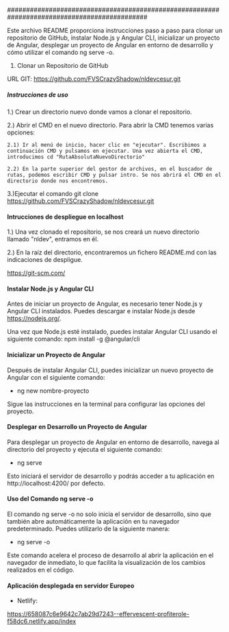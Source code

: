 #############################################################################################

Este archivo README proporciona instrucciones paso a paso para clonar un repositorio de GitHub, instalar Node.js y Angular CLI, inicializar un proyecto de Angular, desplegar un proyecto de Angular en entorno de desarrollo y cómo utilizar el comando ng serve -o.

1. Clonar un Repositorio de GitHub

URL GIT: https://github.com/FVSCrazyShadow/nldevcesur.git

##### Instrucciones de uso #####

1.) Crear un directorio nuevo donde vamos a clonar el repositorio.

2.) Abrir el CMD en el nuevo directorio. Para abrir la CMD tenemos varias opciones:
	
	2.1) Ir al menú de inicio, hacer clic en "ejecutar". Escribimos a continuación CMD y pulsamos en ejecutar. Una vez abierta el CMD, introducimos cd "RutaAbsolutaNuevoDirectorio"
	
	2.2) En la parte superior del gestor de archivos, en el buscador de rutas, podemos escribir CMD y pulsar intro. Se nos abrirá el CMD en el directorio donde nos encontremos.

3.)Ejecutar el comando git clone https://github.com/FVSCrazyShadow/nldevcesur.git

#### Intrucciones de despliegue en localhost ####

1.) Una vez clonado el repositorio, se nos creará un nuevo directorio llamado "nldev", entramos en él.

2.) En la raíz del directorio, encontraremos un fichero README.md con las indicaciones de despligue.


https://git-scm.com/

#### Instalar Node.js y Angular CLI ####

Antes de iniciar un proyecto de Angular, es necesario tener Node.js y Angular CLI instalados. Puedes descargar e instalar Node.js desde https://nodejs.org/.

Una vez que Node.js esté instalado, puedes instalar Angular CLI usando el siguiente comando:
npm install -g @angular/cli


#### Inicializar un Proyecto de Angular ####

Después de instalar Angular CLI, puedes inicializar un nuevo proyecto de Angular con el siguiente comando:

- ng new nombre-proyecto

Sigue las instrucciones en la terminal para configurar las opciones del proyecto.

#### Desplegar en Desarrollo un Proyecto de Angular ####
Para desplegar un proyecto de Angular en entorno de desarrollo, navega al directorio del proyecto y ejecuta el siguiente comando:

- ng serve

Esto iniciará el servidor de desarrollo y podrás acceder a tu aplicación en http://localhost:4200/ por defecto.

#### Uso del Comando ng serve -o ####

El comando ng serve -o no solo inicia el servidor de desarrollo, sino que también abre automáticamente la aplicación en tu navegador predeterminado. Puedes utilizarlo de la siguiente manera:

- ng serve -o

Este comando acelera el proceso de desarrollo al abrir la aplicación en el navegador de inmediato, lo que facilita la visualización de los cambios realizados en el código.


#### Aplicación desplegada en servidor Europeo ####

- Netlify:

https://658087c6e9642c7ab29d7243--effervescent-profiterole-f58dc6.netlify.app/index
